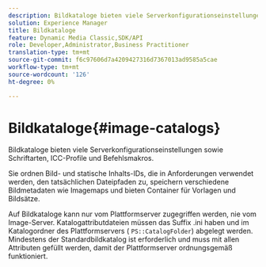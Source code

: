 ```yaml
---
description: Bildkataloge bieten viele Serverkonfigurationseinstellungen sowie Schriftarten, ICC-Profile und Befehlsmakros.
solution: Experience Manager
title: Bildkataloge
feature: Dynamic Media Classic,SDK/API
role: Developer,Administrator,Business Practitioner
translation-type: tm+mt
source-git-commit: f6c97606d7a4209427316d7367013ad9585a5cae
workflow-type: tm+mt
source-wordcount: '126'
ht-degree: 0%

---
```



# Bildkataloge{#image-catalogs}

Bildkataloge bieten viele Serverkonfigurationseinstellungen sowie Schriftarten, ICC-Profile und Befehlsmakros.

Sie ordnen Bild- und statische Inhalts-IDs, die in Anforderungen verwendet werden, den tatsächlichen Dateipfaden zu, speichern verschiedene Bildmetadaten wie Imagemaps und bieten Container für Vorlagen und Bildsätze.

Auf Bildkataloge kann nur vom Plattformserver zugegriffen werden, nie vom Image-Server. Katalogattributdateien müssen das Suffix .ini haben und im Katalogordner des Plattformservers ( `PS::CatalogFolder`) abgelegt werden. Mindestens der Standardbildkatalog ist erforderlich und muss mit allen Attributen gefüllt werden, damit der Plattformserver ordnungsgemäß funktioniert.
